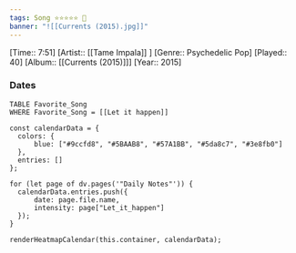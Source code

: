 ```yaml
---
tags: Song ⭐⭐⭐⭐⭐ 💛
banner: "![[Currents (2015).jpg]]"
---
```

[Time:: 7:51]
[Artist:: [[Tame Impala]] ]
[Genre:: Psychedelic Pop]
[Played:: 40]
[Album:: [[Currents (2015)]]]
[Year:: 2015]
### Dates
````dataview
TABLE Favorite_Song
WHERE Favorite_Song = [[Let it happen]]
````

  ```dataviewjs
const calendarData = { 
	colors: { 
		blue: ["#9ccfd8", "#5BAAB8", "#57A1BB", "#5da8c7", "#3e8fb0"] 
	}, 
	entries: [] 
}; 

for (let page of dv.pages('"Daily Notes"')) { 
	calendarData.entries.push({ 
		date: page.file.name, 
		intensity: page["Let_it_happen"]
	}); 
} 

renderHeatmapCalendar(this.container, calendarData);
```
